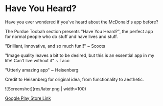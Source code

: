 # Have You Heard?

Have you ever wondered if you've heard about the McDonald's app before?

The Purdue Toobah section presents "Have You Heard?", the perfect app for normal people who do stuff and have lives and stuff.

"Brilliant, innovative, and so much fun!!" ~ Scoots

"Image quality leaves a bit to be desired, but this is an essential app in my life! Can't live without it" ~ Taco

"Utterly amazing app" ~ Heisenberg

Credit to Heisenberg for original idea, from functionality to aesthetic.

![Screenshot](res/later.png | width=100)

[Google Play Store Link](https://play.google.com/store/apps/details?id=net.magnusfrater.haveyouheard "Google Play Store Link")
